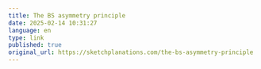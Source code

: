 ```yaml
--- 
title: The BS asymmetry principle
date: 2025-02-14 10:31:27
language: en
type: link
published: true
original_url: https://sketchplanations.com/the-bs-asymmetry-principle
---
```

